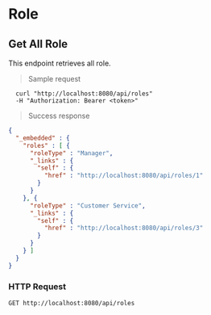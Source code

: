 # Role

## Get All Role
This endpoint retrieves all role.

> Sample request

```shell
  curl "http://localhost:8080/api/roles"
  -H "Authorization: Bearer <token>"
```

> Success response

```json
{
  "_embedded" : {
    "roles" : [ {
      "roleType" : "Manager",
      "_links" : {
        "self" : {
          "href" : "http://localhost:8080/api/roles/1"
        }
      }
    }, {
      "roleType" : "Customer Service",
      "_links" : {
        "self" : {
          "href" : "http://localhost:8080/api/roles/3"
        }
      }
    } ]
  }
}
```

### HTTP Request

`GET http://localhost:8080/api/roles`

